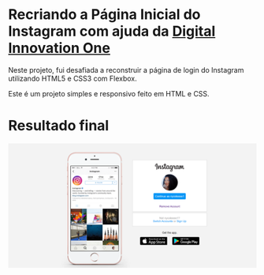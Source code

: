 # Recriando a Página Inicial do Instagram com ajuda da [Digital Innovation One](https://digitalinnovation.one/)

Neste projeto, fui desafiada a reconstruir a página de login do Instagram utilizando HTML5 e CSS3 com Flexbox.

Este é um projeto simples e responsivo feito em HTML e CSS.

# Resultado final
![Resultado Final](img/resultado-final.png)